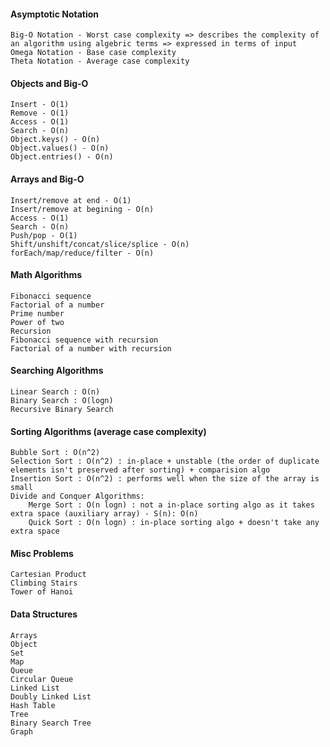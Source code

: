 #### Asymptotic Notation

    Big-O Notation - Worst case complexity => describes the complexity of an algorithm using algebric terms => expressed in terms of input
    Omega Notation - Base case complexity
    Theta Notation - Average case complexity

#### Objects and Big-O

    Insert - O(1)
    Remove - O(1)
    Access - O(1)
    Search - O(n)
    Object.keys() - O(n)
    Object.values() - O(n)
    Object.entries() - O(n)

#### Arrays and Big-O

    Insert/remove at end - O(1)
    Insert/remove at begining - O(n)
    Access - O(1)
    Search - O(n)
    Push/pop - O(1)
    Shift/unshift/concat/slice/splice - O(n)
    forEach/map/reduce/filter - O(n)

#### Math Algorithms

    Fibonacci sequence
    Factorial of a number
    Prime number
    Power of two
    Recursion
    Fibonacci sequence with recursion
    Factorial of a number with recursion

#### Searching Algorithms

    Linear Search : O(n)
    Binary Search : O(logn)
    Recursive Binary Search

#### Sorting Algorithms (average case complexity)

    Bubble Sort : O(n^2)
    Selection Sort : O(n^2) : in-place + unstable (the order of duplicate elements isn't preserved after sorting) + comparision algo
    Insertion Sort : O(n^2) : performs well when the size of the array is small
    Divide and Conquer Algorithms:
        Merge Sort : O(n logn) : not a in-place sorting algo as it takes extra space (auxiliary array) - S(n): O(n)
        Quick Sort : O(n logn) : in-place sorting algo + doesn't take any extra space

#### Misc Problems

    Cartesian Product
    Climbing Stairs
    Tower of Hanoi

#### Data Structures

    Arrays
    Object
    Set
    Map
    Queue
    Circular Queue
    Linked List
    Doubly Linked List
    Hash Table
    Tree
    Binary Search Tree
    Graph
